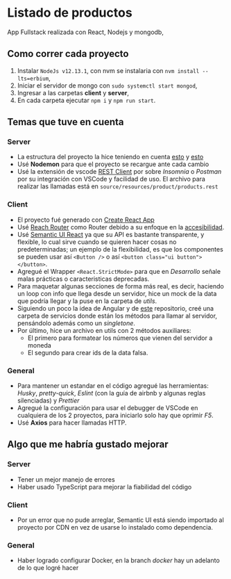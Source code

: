 # Listado de productos
App Fullstack realizada con React, Nodejs y mongodb, 

## Como correr cada proyecto
1. Instalar ```NodeJs v12.13.1```, con nvm se instalaria con ```nvm install --lts=erbium```,  
2. Iniciar el servidor de mongo con ```sudo systemctl start mongod```,
3. Ingresar a las carpetas **client** y **server**, 
4. En cada carpeta ejecutar ```npm i``` y ```npm run start```.

## Temas que tuve en cuenta
### Server
* La estructura del proyecto la hice teniendo en cuenta [esto](https://github.com/goldbergyoni/nodebestpractices/blob/master/sections/projectstructre/breakintcomponents.md) y [esto](https://github.com/goldbergyoni/nodebestpractices/blob/master/sections/projectstructre/breakintcomponents.md)
* Usé **Nodemon** para que el proyecto se recargue ante cada cambio
* Usé la extensión de vscode [REST Client](https://marketplace.visualstudio.com/items?itemName=humao.rest-client) por sobre *Insomnia* o *Postman* por su integración con VSCode y facilidad de uso. El archivo para realizar las llamadas está en ```source/resources/product/products.rest ```

### Client
* El proyecto fué generado con [Create React App](https://github.com/facebook/create-react-app)
* Usé [Reach Router](https://reach.tech/router) como Router debido a su enfoque en la [accesibilidad](https://reach.tech/router/accessibility).
* Usé [Semantic UI React](https://react.semantic-ui.com/) ya que su API es bastante transparente, y flexible, lo cual sirve cuando se quieren hacer cosas no predeterminadas; un ejemplo de la flexibilidad, es que los componentes se pueden usar así ```<Button />``` o así ```<button class="ui button"></button>```.
* Agregué el Wrapper ```<React.StrictMode>``` para que en *Desarrollo* señale malas prácticas o caracteristicas deprecadas.
* Para maquetar algunas secciones de forma más real, es decir, haciendo un loop con info que llega desde un servidor, hice un mock de la data que podría llegar y la puse en la carpeta de *utils*.
* Siguiendo un poco la idea de Angular y de [este](https://github.com/goncy/cablevision-test-milton/tree/master/src/services) repositorio, creé una carpeta de servicios donde están los métodos para llamar al servidor, pensándolo además como un *singletone*.
* Por último, hice un archivo en utils con 2 métodos auxiliares:
  *  El primero para formatear los números que vienen del servidor a moneda
  *  El segundo para crear ids de la data falsa.

### General
* Para mantener un estandar en el código agregué las herramientas: *Husky*, *pretty-quick*, *Eslint* (con la guía de airbnb y algunas reglas silenciadas) y *Prettier*
* Agregué la configuración para usar el debugger de VSCode en cualquiera de los 2 proyectos, para iniciarlo solo hay que oprimir *F5*.   
* Usé **Axios** para hacer llamadas HTTP. 

## Algo que me habría gustado mejorar
### Server
* Tener un mejor manejo de errores
* Haber usado TypeScript para mejorar la fiabilidad del código

### Client
* Por un error que no pude arreglar, Semantic UI está siendo importado al proyecto por CDN en vez de usarse lo instalado como dependencia.

### General
* Haber logrado configurar Docker, en la branch *docker* hay un adelanto de lo que logré hacer
